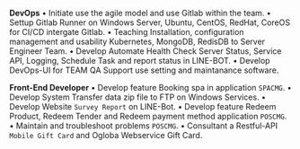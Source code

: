 **DevOps**
• Initiate use the agile model and use Gitlab within the team.
• Settup Gitlab Runner on Windows Server, Ubuntu, CentOS, RedHat, CoreOS for CI/CD intergate Gitlab.
• Teaching Installation, configuration management and usability Kubernetes, MongoDB, RedisDB to Server Engineer Team.
• Develop Automate Health Check Server Status, Service API, Logging, Schedule Task and report status in LINE-BOT.
• Develop DevOps-UI for TEAM QA Support use setting and maintanance software. 

**Front-End Developer**
• Develop feature Booking spa in application `SPACMG`.
• Develop System Transfer data zip file to FTP on Windows Services.
• Develop Website `Survey Report` on LINE-Bot.
• Develop feature Redeem Product, Redeem Tender and Redeem payment method application `POSCMG`.
• Maintain and troubleshoot problems `POSCMG`.
• Consultant a Restful-API `Mobile Gift Card` and Ogloba Webservice Gift Card.
